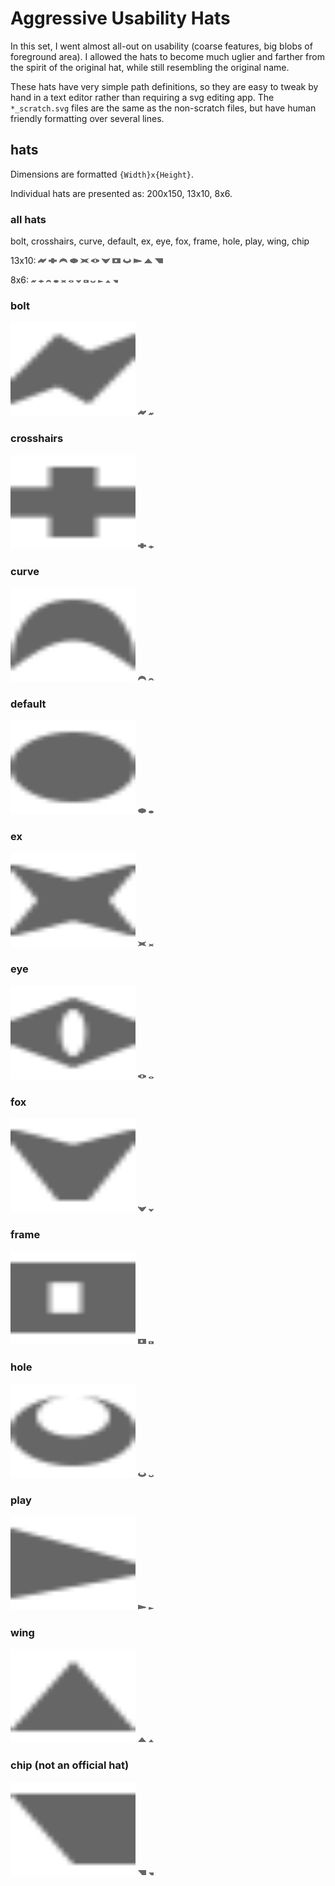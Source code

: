 # Aggressive Usability Hats

In this set, I went almost all-out on usability (coarse features, big blobs of foreground area).
I allowed the hats to become much uglier and farther from the spirit of the original hat, while still resembling the original name.

These hats have very simple path definitions, so they are easy to tweak by hand in a text editor rather than requiring a svg editing app.
The `*_scratch.svg` files are the same as the non-scratch files, but have human friendly formatting over several lines.

## hats

Dimensions are formatted `{Width}x{Height}`.

Individual hats are presented as: 200x150, 13x10, 8x6.

### all hats

bolt, crosshairs, curve, default, ex, eye, fox, frame, hole, play, wing, chip

<p float="left">
    13x10:
    <img src="bolt.svg" width=13 height=10/>
    <img src="crosshairs.svg" width=13 height=10/>
    <img src="curve.svg" width=13 height=10/>
    <img src="default.svg" width=13 height=10/>
    <img src="ex.svg" width=13 height=10/>
    <img src="eye.svg" width=13 height=10/>
    <img src="fox.svg" width=13 height=10/>
    <img src="frame.svg" width=13 height=10/>
    <img src="hole.svg" width=13 height=10/>
    <img src="play.svg" width=13 height=10/>
    <img src="wing.svg" width=13 height=10/>
    <img src="chip.svg" width=13 height=10/>
</p>

<p float="left">
    8x6:
    <img src="bolt.svg" width=8 height=6/>
    <img src="crosshairs.svg" width=8 height=6/>
    <img src="curve.svg" width=8 height=6/>
    <img src="default.svg" width=8 height=6/>
    <img src="ex.svg" width=8 height=6/>
    <img src="eye.svg" width=8 height=6/>
    <img src="fox.svg" width=8 height=6/>
    <img src="frame.svg" width=8 height=6/>
    <img src="hole.svg" width=8 height=6/>
    <img src="play.svg" width=8 height=6/>
    <img src="wing.svg" width=8 height=6/>
    <img src="chip.svg" width=8 height=6/>
</p>

### bolt

<img src="bolt.svg" width=200 height=150/>

<img src="bolt.svg" width=13 height=10/>

<img src="bolt.svg" width=8 height=6/>

### crosshairs

<img src="crosshairs.svg" width=200 height=150/>

<img src="crosshairs.svg" width=13 height=10/>

<img src="crosshairs.svg" width=8 height=6/>

### curve

<img src="curve.svg" width=200 height=150/>

<img src="curve.svg" width=13 height=10/>

<img src="curve.svg" width=8 height=6/>

### default

<img src="default.svg" width=200 height=150/>

<img src="default.svg" width=13 height=10/>

<img src="default.svg" width=8 height=6/>

### ex

<img src="ex.svg" width=200 height=150/>

<img src="ex.svg" width=13 height=10/>

<img src="ex.svg" width=8 height=6/>

### eye

<img src="eye.svg" width=200 height=150/>

<img src="eye.svg" width=13 height=10/>

<img src="eye.svg" width=8 height=6/>

### fox

<img src="fox.svg" width=200 height=150/>

<img src="fox.svg" width=13 height=10/>

<img src="fox.svg" width=8 height=6/>

### frame

<img src="frame.svg" width=200 height=150/>

<img src="frame.svg" width=13 height=10/>

<img src="frame.svg" width=8 height=6/>

### hole

<img src="hole.svg" width=200 height=150/>

<img src="hole.svg" width=13 height=10/>

<img src="hole.svg" width=8 height=6/>

### play

<img src="play.svg" width=200 height=150/>

<img src="play.svg" width=13 height=10/>

<img src="play.svg" width=8 height=6/>

### wing

<img src="wing.svg" width=200 height=150/>

<img src="wing.svg" width=13 height=10/>

<img src="wing.svg" width=8 height=6/>

### chip (not an official hat)

<img src="chip.svg" width=200 height=150/>

<img src="chip.svg" width=13 height=10/>

<img src="chip.svg" width=8 height=6/>
